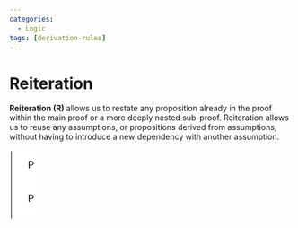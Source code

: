```yaml
---
categories:
  - Logic
tags: [derivation-rules]
---
```


# Reiteration

**Reiteration (R)** allows us to restate any proposition already in the proof within the main proof or a more deeply nested sub-proof. Reiteration allows us to reuse any assumptions, or propositions derived from assumptions, without having to introduce a new dependency with another assumption.

![](/img/reiteration.png)

